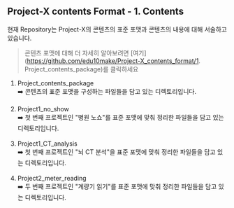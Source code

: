 ## Project-X contents Format - 1. Contents</br>

현재 Repository는 Project-X의 콘텐츠의 표준 포맷과 콘텐츠의 내용에 대해 서술하고 있습니다. 

> 콘텐츠 포맷에 대해 더 자세히 알아보려면 [여기](https://github.com/edu10make/Project-X_contents_format/1. Project_contents_package)를 클릭하세요

1. Project_contents_package </br>➡️ 콘텐츠의 표준 포맷을 구성하는 파일들을 담고 있는 디렉토리입니다.</br></br>
2. Project1_no_show         </br>➡️ 첫 번째 프로젝트인 "병원 노쇼"를 표준 포맷에 맞춰 정리한 파일들을 담고 있는 디렉토리입니다.</br></br>
3. Project1_CT_analysis     </br>➡️ 첫 번째 프로젝트인 "뇌 CT 분석"을 표준 포맷에 맞춰 정리한 파일들을 담고 있는 디렉토리입니다.</br></br>
4. Project2_meter_reading   </br>➡️ 두 번째 프로젝트인 "계량기 읽기"를 표준 포맷에 맞춰 정리한 파일들을 담고 있는 디렉토리입니다.</br></br>
